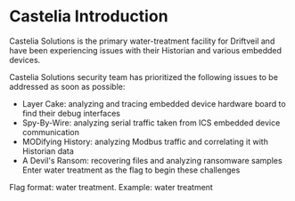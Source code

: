 # Castelia Introduction

Castelia Solutions is the primary water-treatment facility for Driftveil and have been experiencing issues with their Historian and various embedded devices.

Castelia Solutions security team has prioritized the following issues to be addressed as soon as possible:

- Layer Cake: analyzing and tracing embedded device hardware board to find their debug interfaces
- Spy-By-Wire: analyzing serial traffic taken from ICS embedded device communication
- MODifying History: analyzing Modbus traffic and correlating it with Historian data
- A Devil's Ransom: recovering files and analyzing ransomware samples
Enter water treatment as the flag to begin these challenges

Flag format: water treatment. Example: water treatment

